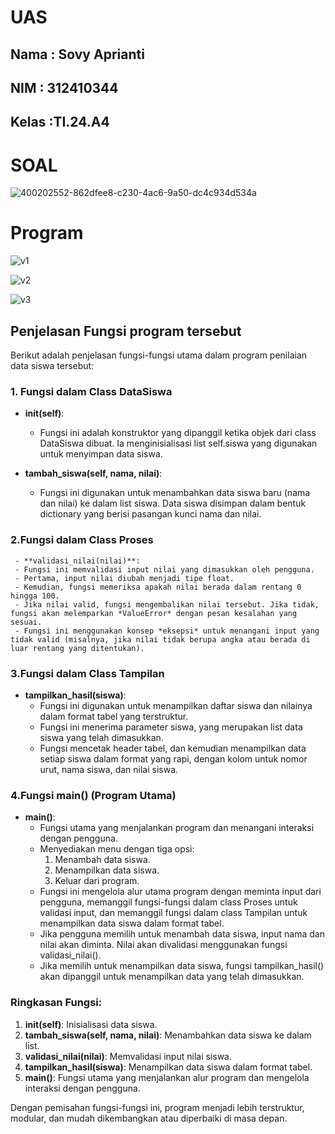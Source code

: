 # UAS
## Nama : Sovy Aprianti
## NIM : 312410344
## Kelas :TI.24.A4

# SOAL
![400202552-862dfee8-c230-4ac6-9a50-dc4c934d534a](https://github.com/user-attachments/assets/10645445-a239-4014-89d4-fc72f940eb4e)

# Program
![v1](https://github.com/user-attachments/assets/18d156f2-f71e-4a03-9cac-deded8ae19ec)

![v2](https://github.com/user-attachments/assets/65b26acd-bd91-402d-87b3-c2fa0e8d9a89)

![v3](https://github.com/user-attachments/assets/59fc40e7-5fe9-436b-828a-e2cfeb117f5a)

## Penjelasan Fungsi program tersebut

Berikut adalah penjelasan fungsi-fungsi utama dalam program penilaian data siswa tersebut:

### 1. Fungsi dalam Class DataSiswa
   - **__init__(self)**: 
     - Fungsi ini adalah konstruktor yang dipanggil ketika objek dari class DataSiswa dibuat. Ia menginisialisasi list self.siswa yang digunakan untuk menyimpan data siswa.
   
   - **tambah_siswa(self, nama, nilai)**: 
     - Fungsi ini digunakan untuk menambahkan data siswa baru (nama dan nilai) ke dalam list siswa. Data siswa disimpan dalam bentuk dictionary yang berisi pasangan kunci nama dan nilai.

### 2.Fungsi dalam Class Proses
     - **validasi_nilai(nilai)**:
     - Fungsi ini memvalidasi input nilai yang dimasukkan oleh pengguna. 
     - Pertama, input nilai diubah menjadi tipe float.
     - Kemudian, fungsi memeriksa apakah nilai berada dalam rentang 0 hingga 100. 
     - Jika nilai valid, fungsi mengembalikan nilai tersebut. Jika tidak, fungsi akan melemparkan *ValueError* dengan pesan kesalahan yang sesuai.
     - Fungsi ini menggunakan konsep *eksepsi* untuk menangani input yang tidak valid (misalnya, jika nilai tidak berupa angka atau berada di luar rentang yang ditentukan).

### 3.Fungsi dalam Class Tampilan
   - **tampilkan_hasil(siswa)**:
     - Fungsi ini digunakan untuk menampilkan daftar siswa dan nilainya dalam format tabel yang terstruktur.
     - Fungsi ini menerima parameter siswa, yang merupakan list data siswa yang telah dimasukkan.
     - Fungsi mencetak header tabel, dan kemudian menampilkan data setiap siswa dalam format yang rapi, dengan kolom untuk nomor urut, nama siswa, dan nilai siswa.

### 4.Fungsi main() (Program Utama)
   - **main()**:
     - Fungsi utama yang menjalankan program dan menangani interaksi dengan pengguna.
     - Menyediakan menu dengan tiga opsi: 
       1. Menambah data siswa.
       2. Menampilkan data siswa.
       3. Keluar dari program.
     - Fungsi ini mengelola alur utama program dengan meminta input dari pengguna, memanggil fungsi-fungsi dalam class Proses untuk validasi input, dan memanggil fungsi dalam class Tampilan untuk    menampilkan data siswa dalam format tabel.
     - Jika pengguna memilih untuk menambah data siswa, input nama dan nilai akan diminta. Nilai akan divalidasi menggunakan fungsi validasi_nilai().
     - Jika memilih untuk menampilkan data siswa, fungsi tampilkan_hasil() akan dipanggil untuk menampilkan data yang telah dimasukkan.
   
### Ringkasan Fungsi:
1. **__init__(self)**: Inisialisasi data siswa.
2. **tambah_siswa(self, nama, nilai)**: Menambahkan data siswa ke dalam list.
3. **validasi_nilai(nilai)**: Memvalidasi input nilai siswa.
4. **tampilkan_hasil(siswa)**: Menampilkan data siswa dalam format tabel.
5. **main()**: Fungsi utama yang menjalankan alur program dan mengelola interaksi dengan pengguna.

Dengan pemisahan fungsi-fungsi ini, program menjadi lebih terstruktur, modular, dan mudah dikembangkan atau diperbaiki di masa depan.







